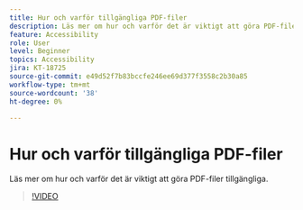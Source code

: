 ```yaml
---
title: Hur och varför tillgängliga PDF-filer
description: Läs mer om hur och varför det är viktigt att göra PDF-filer tillgängliga
feature: Accessibility
role: User
level: Beginner
topics: Accessibility
jira: KT-18725
source-git-commit: e49d52f7b83bccfe246ee69d377f3558c2b30a85
workflow-type: tm+mt
source-wordcount: '38'
ht-degree: 0%

---
```


# Hur och varför tillgängliga PDF-filer

Läs mer om hur och varför det är viktigt att göra PDF-filer tillgängliga.

>[!VIDEO](https://video.tv.adobe.com/v/3471613?quality=12&learn=on&hidetitle=true)